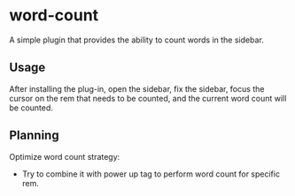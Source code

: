 # word-count

A simple plugin that provides the ability to count words in the sidebar.

## Usage

After installing the plug-in, open the sidebar, fix the sidebar, focus the cursor on the rem that needs to be counted, and the current word count will be counted.

## Planning

Optimize word count strategy:
- Try to combine it with power up tag to perform word count for specific rem.


<!-- TODO: Describe usage -->

<!-- ignore-after -->
